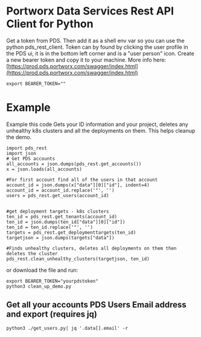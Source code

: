# Portworx Data Services Rest API Client for Python

Get a token from PDS. Then add it as a shell env var so you can use the python pds_rest_client. Token can by found by clicking the user profile in the PDS ui, it is in the bottom left corner and is a "user person" icon. Create a new bearer token and copy it to your machine.
More info here:
[https://prod.pds.portworx.com/swagger/index.html](https://prod.pds.portworx.com/swagger/index.html)

```
export BEARER_TOKEN=""
```
# Example
Example this code Gets your ID information and your project, deletes any unhealthy k8s clusters and all the deployments on them. This helps cleanup the demo.
```
import pds_rest
import json
# Get PDS accounts
all_accounts = json.dumps(pds_rest.get_accounts())
x = json.loads(all_accounts)

#For first account find all of the users in that account
account_id = json.dumps(x["data"][0]["id"], indent=4)
account_id = account_id.replace('"', '')
users = pds_rest.get_users(account_id)


#get deployment targets - k8s clusters
ten_id = pds_rest.get_tenants(account_id)
ten_id = json.dumps(ten_id["data"][0]["id"])
ten_id = ten_id.replace('"', '')
targets = pds_rest.get_deploymenttargets(ten_id)
targetjson = json.dumps(targets["data"])

#Finds unhealthy clusters, deletes all deployments on them then deletes the cluster
pds_rest.clean_unhealthy_clusters(targetjson, ten_id)
```
or download the file and run:
```
export BEARER_TOKEN="yourpdstoken"
python3 clean_up_demo.py
```

## Get all your accounts PDS Users Email address and export (requires jq)
```
python3 ./get_users.py| jq '.data[].email' -r
```